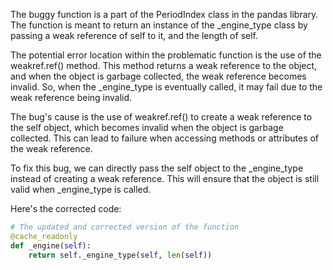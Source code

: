The buggy function is a part of the PeriodIndex class in the pandas library. The function is meant to return an instance of the _engine_type class by passing a weak reference of self to it, and the length of self.

The potential error location within the problematic function is the use of the weakref.ref() method. This method returns a weak reference to the object, and when the object is garbage collected, the weak reference becomes invalid. So, when the _engine_type is eventually called, it may fail due to the weak reference being invalid.

The bug's cause is the use of weakref.ref() to create a weak reference to the self object, which becomes invalid when the object is garbage collected. This can lead to failure when accessing methods or attributes of the weak reference.

To fix this bug, we can directly pass the self object to the _engine_type instead of creating a weak reference. This will ensure that the object is still valid when _engine_type is called.

Here's the corrected code:
```python
# The updated and corrected version of the function
@cache_readonly
def _engine(self):
    return self._engine_type(self, len(self))
```